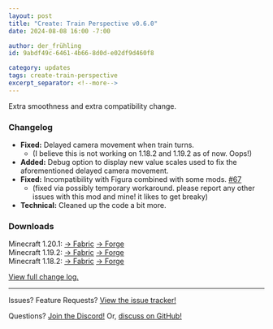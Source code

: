 ```yaml
---
layout: post
title: "Create: Train Perspective v0.6.0"
date: 2024-08-08 16:00 -7:00

author: der_frühling
id: 9abdf49c-6461-4b66-8d0d-e02df9d460f8

category: updates
tags: create-train-perspective
excerpt_separator: <!--more-->
---
```

Extra smoothness and extra compatibility change.
<!--more-->
### Changelog

- **Fixed:** Delayed camera movement when train turns.
  - (I believe this is not working on 1.18.2 and 1.19.2 as of now. Oops!)
- **Added:** Debug option to display new value scales used to fix the aforementioned delayed camera movement.
- **Fixed:** Incompatibility with Figura combined with some mods. [#67](https://github.com/der-fruhling-entertainment/create-train-perspective/issues/67)
  - (fixed via possibly temporary workaround. please report any other issues with this mod and mine! it likes to get breaky)
- **Technical:** Cleaned up the code a bit more.

### Downloads
Minecraft 1.20.1: [→ Fabric](https://modrinth.com/mod/create-train-perspective/version/0.6.0+fabric-1.20.1) [→ Forge](https://modrinth.com/mod/create-train-perspective/version/0.6.0+forge-1.20.1)<br>
Minecraft 1.19.2: [→ Fabric](https://modrinth.com/mod/create-train-perspective/version/0.6.0+fabric-1.19.2) [→ Forge](https://modrinth.com/mod/create-train-perspective/version/0.6.0+forge-1.19.2)<br>
Minecraft 1.18.2: [→ Fabric](https://modrinth.com/mod/create-train-perspective/version/0.6.0+fabric-1.18.2) [→ Forge](https://modrinth.com/mod/create-train-perspective/version/0.6.0+forge-1.18.2)

[View full change log.](https://github.com/der-fruhling/create-train-perspective/compare/v0.5.0...v0.6.0)

---

Issues?
Feature Requests?
[View the issue tracker!](https://github.com/der-fruhling-entertainment/create-train-perspective/issues)

Questions?
[Join the Discord!](https://discord.gg/AyM66DhPKr)
Or,
[discuss on GitHub!](https://github.com/der-fruhling-entertainment/create-train-perspective/discussions)
